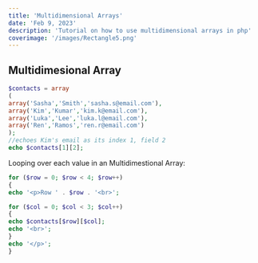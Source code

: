 ```yaml
---
title: 'Multidimensional Arrays'
date: 'Feb 9, 2023'
description: 'Tutorial on how to use multidimensional arrays in php'
coverimage: '/images/Rectangle5.png'
---
```


## Multidimesional Array
``` php
$contacts = array
(
array('Sasha','Smith','sasha.s@email.com'),
array('Kim','Kumar','kim.k@email.com'),
array('Luka','Lee','luka.l@email.com'),
array('Ren','Ramos','ren.r@email.com')
);
//echoes Kim's email as its index 1, field 2
echo $contacts[1][2];
```

Looping over each value in an Multidimestional Array:
``` php
for ($row = 0; $row < 4; $row++)
{
echo '<p>Row ' . $row . '<br>';

for ($col = 0; $col < 3; $col++)
{
echo $contacts[$row][$col];
echo '<br>';
}
echo '</p>';
}
```